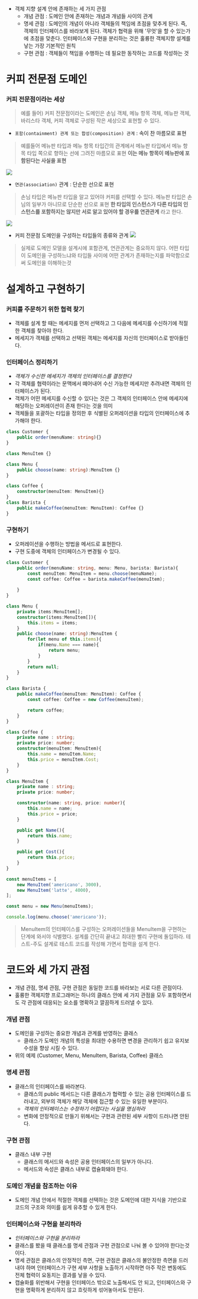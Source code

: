 
- 객체 지향 설계 안에 존재하는 세 가지 관점
	- 개념 관점 : 도메인 안에 존재하는 개념과 개념들 사이의 관계
	- 명세 관점 : 도메인의 개념이 아니라 객체들의 책임에 초점을 맞추게 된다. 즉, 객체의 인터페이스를 바라보게 된다. 객체가 협력을 위해 '무엇'을 할 수 있는가에 초점을 맞춘다. 인터페이스와 구현을 분리하는 것은 훌륭한 객체지향 설계를 낳는 가장 기본적인 원칙
	- 구현 관점 : 객체들이 책임을 수행하는 데 필요한 동작하는 코드를 작성하는 것

# 커피 전문점 도메인

### 커피 전문점이라는 세상
> 예를 들어) 커피 전문점이라는 도메인은 손님 객체, 메뉴 항목 객체, 메뉴판 객체, 바리스타 객체, 커피 객체로 구성된 작은 세상으로 표현할 수 있다.


- `포함(containment) 관계 또는 합성(composition) 관계` : 속이 찬 마름모로 표현

> 예를들어 메뉴판 타입과 메뉴 항목 타입간의 관계에서 메뉴판 타입에서 메뉴 항목 타입 쪽으로 향하는 선에 그려진 마름모로 표현
> **이는 메뉴 항목이 메뉴판에 포함된다는 사실을 표현** 

![](../images/image15.png)


- `연관(association)` 관계 : 단순한 선으로 표현

> 손님 타입은 메뉴판 타입을 알고 있어야 커피를 선택할 수 있다. 메뉴판 타입은 손님의 일부가 아니므로 단순한 선으로 표현
> **한 타입의 인스턴스가 다른 타입의 인스턴스를 포함하지는 않지만 서로 알고 있어야 할 경우를 연관관계** 라고 한다.

![](../images/image16.png)


- 커피 전문점 도메인을 구성하는 타입들의 종류와 관계
![](../images/image17.png)

> 실제로 도메인 모델을 설계시에 포함관계, 연관관계는 중요하지 않다.
> 어떤 타입이 도메인을 구성하느냐와 타입들 사이에 어떤 관계가 존재하는지를 파악함으로써 도메인을 이해하는것


# 설계하고 구현하기

### 커피를 주문하기 위한 협력 찾기
- 객체를 설계 할 때는 메세지를 먼저 선택하고 그 다음에 메세지를 수신하기에 적절한 객체를 찾아야 한다.
- 메세지가 객체를 선택하고 선택된 객체는 메세지를 자신의 인터페이스로 받아들인다.


### 인터페이스 정리하기
- *객체가 수신한 메세지가 객체의 인터페이스를 결정한다* 
- 각 객체를 협력이라는 문맥에서 뗴어내어 수신 가능한 메세지만 추려내면 객체의 인터페이스가 된다.
- 객체가 어떤 메세지를 수신할 수 있다는 것은 그 객체의 인터페이스 안에 메세지에 해당하는 오퍼레이션이 존재 한다는 것을 의미
- 객체들을 포괄하는 타입을 정의한 후 식별된 오퍼레이션을 타입의 인터페이스에 추가해야 한다.

```typescript
class Customer {
	public order(menuName: string){}
}

class MenuItem {}

class Menu {
	public choose(name: string):MenuItem {}
}

class Coffee {
	constructor(menuItem: MenuItem){}
}
class Barista {
	public makeCoffee(menuItem: MenuItem): Coffee {}
}
```

### 구현하기
- 오퍼레이션을 수행하는 방법을 메서드로 표현한다.
- 구현 도중에 객체의 인터페이스가 변경될 수 있다.

```typescript
class Customer {
	public order(menuName: string, menu: Menu, barista: Barista){
		const menuItem: MenuItem = menu.choose(menuName);
		const coffee: Coffee = barista.makeCoffee(menuItem);
		
	}
}

class Menu {
	private items:MenuItem[];
	constructor(items:MenuItem[]){
		this.items = items;
	}
	public choose(name: string):MenuItem {
		for(let menu of this.items){
			if(menu.Name === name){
				return menu;
			}
		}
		return null;
	}
}

class Barista {
	public makeCoffee(menuItem: MenuItem): Coffee {
		const coffee: Coffee = new Coffee(menuItem);

		return coffee;
	}
}

class Coffee {
	private name : string;
	private price: number;
	constructor(menuItem: MenuItem){
		this.name = menuItem.Name;
		this.price = menuItem.Cost;
	}
}

class MenuItem {
	private name : string;
	private price: number;

	constructor(name: string, price: number){
		this.name = name;
		this.price = price;
	}

	public get Name(){
		return this.name;
	}

	public get Cost(){
		return this.price;
	}
}

const menuItems = [
	new MenuItem('americano', 3000),
	new MenuItem('latte', 4000),
];

const menu = new Menu(menuItems);

console.log(menu.choose('americano'));
```

> MenuItem의 인터페이스를 구성하는 오퍼레이션들을 MenuItem을 구현하는 단계에 와서야 식별했다.
> 설계를 간단히 끝내고 최대한 빨리 구현에 돌입하라.
> 테스트-주도 설계로 테스트 코드를 작성해 가면서 협력을 설계 한다.


# 코드와 세 가지 관점

- 개념 관점, 명세 관점, 구현 관점은 동일한 코드를 바라보는 서로 다른 관점이다.
- 훌륭한 객체지향 프로그래머는 하나의 클래스 안에 세 가지 관점을 모두 포함하면서도 각 관점에 대응되는 요소를 명확하고 깔끔하게 드러낼 수 있다.

### 개념 관점
- 도메인을 구성하는 중요한 개념과 관계를 반영하는 클래스
	- 클래스가 도메인 개념의 특성을 최대한 수용하면 변경을 관리하기 쉽고 유지보수성을 향상 시킬 수 있다.
- 위의 예제 (Customer, Menu, MenuItem, Barista, Coffee) 클래스

### 명세 관점
- 클래스의 인터페이스를 바라본다.
	- 클래스의 public 메서드는 다른 클래스가 협력할 수 있는 공용 인터페이스를 드러내고, 외부의 객체가 해당 객체에 접근할 수 있는 유일한 부분이다.
	- *객체의 인터페이스는 수정하기 어렵다는 사실을 명심하라* 
	- 변화에 안정적으로 만들기 위해서는 구현과 관련된 세부 사항이 드러나면 안된다.

### 구현 관점
- 클래스 내부 구현
	- 클래스의 메서드와 속성은 공용 인터페이스의 일부가 아니다.
	- 메서드와 속성은 클래스 내부로 캡슐화돼야 한다.


### 도메인 개념을 참조하는 이유
- 도메인 개념 안에서 적절한 객체를 선택하는 것은 도메인에 대한 지식을 기반으로 코드의 구조와 의미를 쉽게 유추할 수 있게 한다.

### 인터페이스와 구현을 분리하라
- *인터페이스와 구현을 분리하라* 
- 클래스를 봤을 때 클래스를 명세 관점과 구현 관점으로 나눠 볼 수 있어야 한다는것이다.
- 명세 관점은 클래스의 안정적인 측면, 구현 관점은 클래스의 불안정한 측면을 드러내야 하며 인터페이스가 구현 세부 사항을 노출하기 시작하면 아주 작은 변동에도 전체 협력이 요동치는 결과를 낳을 수 있다.
- 캡슐화를 위반해서 구현을 인터페이스 밖으로 노출해서도 안 되고, 인터페이스와 구현을 명확하게 분리하지 않고 흐릿하게 섞어놓아서도 안된다.

